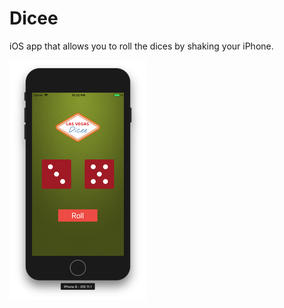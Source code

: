 # Dicee
iOS app that allows you to roll the dices by shaking your iPhone.

![Screenshot 1](/Screenshots/IMG_1.png?raw=true)